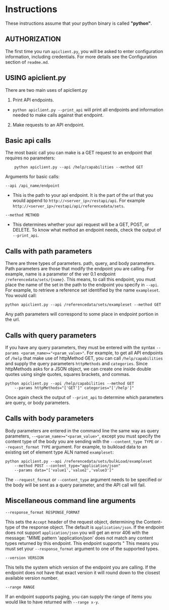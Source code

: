 ﻿# Instructions

These instructions assume that your python binary is called **"python"**.

## AUTHORIZATION

The first time you run `apiclient.py`, you will be asked to enter configuration
information, including credentials. For more details see the Configuration
section of `readme.md`.

## USING apiclient.py

There are two main uses of apiclient.py

1. Print API endpoints.

* `python apiclient.py --print_api` will print all endpoints and information
needed to make calls against that endpoint.

2. Make requests to an API endpoint.

## Basic api calls

The most basic call you can make is a GET request to an endpoint that 
requires no parameters:

        python apiclient.py --api /help/capabilities --method GET

Arguments for basic calls: 

```
--api /api_name/endpoint 
```

* This is the path to your api endpoint. It is the part of the url that 
you would append to `http://<server_ip>/restapi/api`. For example 
`http://<server_ip>/restapi/api/referencedata/sets`.

```
--method METHOD
```

* This determines whether your api request will be a GET, POST, or 
DELETE. To know what method an endpoint needs, check the output of 
`--print_api`.

## Calls with path parameters

There are three types of parameters. path, query, and body parameters. 
Path parameters are those that modify the endpoint you are calling. For 
example, name is a parameter of the ver 0.1 endpoint 
`/referencedata/sets/{name}`. This means, to call this endpoint, 
you must place the name of the set in the path to the endpoint you specify
in `--api`. For example, to retrieve a reference set identified by the name 
`exampleset`. You would call:

    python apiclient.py --api /referencedata/sets/exampleset --method GET

Any path parameters will correspond to some place in endpoint portion in 
the url.

## Calls with query parameters

If you have any query parameters, they must be entered with the syntax 
`--params <param_name>="<param_value>"`. For example, to get all 
API endpoints of `/help` that make use of httpMethod GET, 
you can call `/help/capabilities` and supply the query parameters 
`httpMethods` and `categories`. Since httpMethods asks for a JSON object, 
we can create one inside double quotes using single quotes, squares 
brackets, and commas.

    python apiclient.py --api /help/capabilities --method GET
        --params httpMethods="['GET']" categories="['/help']"

Once again check the output of `--print_api` to determine which parameters 
are query, or body parameters.

## Calls with body parameters

Body parameters are entered in the command line the same way as query
parameters, `--<param_name>="<param_value>"`, except you must specify the
content type of the body you are sending with the `--content_type TYPE` or
`--request_format TYPE` argument. For example, to bulkload data to an existing
set of element type ALN named `exampleset`:

    python apiclient.py --api /referencedata/sets/bulkLoad/exampleset
        --method POST --content_type="application/json"
        --params data="['value1','value2','value3']"

The `--request_format` or `--content_type` argument needs to be specified or
the body will be sent as a query parameter, and the API call will fail.

## Miscellaneous command line arguments

```
--response_format RESPONSE_FORMAT
```

This sets the `Accept` header of the request object, determining the 
Content-type of the response object. The default is `application/json`. 
If the endpoint does not support `application/json` you will get an 
error 406 with the message:
            "MIME pattern 'application/json' does not match any content types 
            returned by this endpoint. This endpoint supports <content-type>" 
This means you must set your `--response_format` argument to one of the 
supported types.

```
--version VERSION
```

This tells the system which version of the endpoint you are calling. 
If the endpoint does not have that exact version it will round down to
the closest available version number.

```
--range RANGE
```

If an endpoint supports paging, you can supply the range of items you 
would like to have returned with `--range x-y`.
